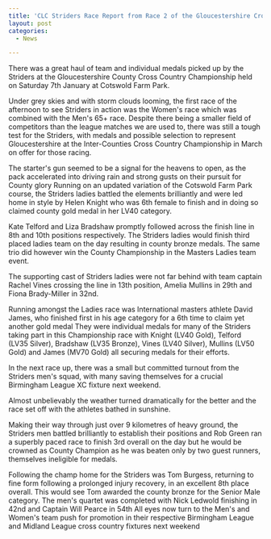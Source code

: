 ```yaml
---
title: 'CLC Striders Race Report from Race 2 of the Gloucestershire Cross Country League on Saturday 7 January held at Cotswold Farm Park'
layout: post
categories:
  - News

---
```


There was a great haul of team and individual medals picked up by the Striders at the Gloucestershire County Cross Country Championship held on Saturday 7th January at Cotswold Farm Park.

Under grey skies and with storm clouds looming, the first race of the afternoon to see Striders in action was the Women's race which was combined with the Men's 65+ race. Despite there being a smaller field of competitors than the league matches we are used to, there was still a tough test for the Striders, with medals and possible selection to represent Gloucestershire at the Inter-Counties Cross Country Championship in March on offer for those racing.

The starter's gun seemed to be a signal for the heavens to open, as the pack accelerated into driving rain and strong gusts on their pursuit for County glory
Running on an updated variation of the Cotswold Farm Park course, the Striders ladies battled the elements brilliantly and were led home in style by Helen Knight who was 6th female to finish and in doing so claimed county gold medal in her LV40 category.

Kate Telford and Liza Bradshaw promptly followed across the finish line in 8th and 10th positions respectively. The Striders ladies would finish third placed ladies team on the day resulting in county bronze medals. The same trio did however win the County Championship in the Masters Ladies team event.

The supporting cast of Striders ladies were not far behind with team captain Rachel Vines crossing the line in 13th position, Amelia Mullins in 29th and Fiona Brady-Miller in 32nd.

Running amongst the Ladies race was International masters athlete David James, who finished first in his age category for a 6th time to claim yet another gold medal
They were individual medals for many of the Striders taking part in this Championship race with Knight (LV40 Gold), Telford (LV35 Silver), Bradshaw (LV35 Bronze), Vines (LV40 Silver), Mullins (LV50 Gold) and James (MV70 Gold) all securing medals for their efforts.

In the next race up, there was a small but committed turnout from the Striders men's squad, with many saving themselves for a crucial Birmingham League XC fixture next weekend.

Almost unbelievably the weather turned dramatically for the better and the race set off with the athletes bathed in sunshine.

Making their way through just over 9 kilometres of heavy ground, the Striders men battled brilliantly to establish their positions and Rob Green ran a superbly paced race to finish 3rd overall on the day but he would be crowned as County Champion as he was beaten only by two guest runners, themselves ineligible for medals.

Following the champ home for the Striders was Tom Burgess, returning to fine form following a prolonged injury recovery,  in an excellent 8th place overall. This would see Tom awarded the county bronze for the Senior Male category. The men's quartet was completed with Nick Ledwold finishing in 42nd and Captain Will Pearce in 54th
All eyes now turn to the Men's and Women's team push for promotion in their respective Birmingham League and Midland League cross country fixtures next weekend
